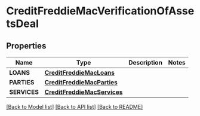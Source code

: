 # CreditFreddieMacVerificationOfAssetsDeal

## Properties
Name | Type | Description | Notes
------------ | ------------- | ------------- | -------------
**LOANS** | [**CreditFreddieMacLoans**](CreditFreddieMacLoans.md) |  | 
**PARTIES** | [**CreditFreddieMacParties**](CreditFreddieMacParties.md) |  | 
**SERVICES** | [**CreditFreddieMacServices**](CreditFreddieMacServices.md) |  | 

[[Back to Model list]](../README.md#documentation-for-models) [[Back to API list]](../README.md#documentation-for-api-endpoints) [[Back to README]](../README.md)


